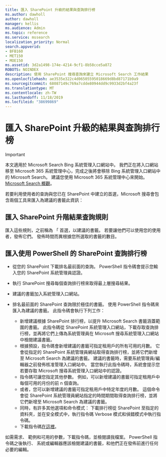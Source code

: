 ```yaml
---
title: 匯入 SharePoint 升級的結果與查詢排行榜
ms.author: dawholl
author: dawholl
manager: kellis
ms.audience: Admin
ms.topic: reference
ms.service: mssearch
localization_priority: Normal
search.appverid:
- BFB160
- MET150
- MOE150
ms.assetid: 3d2a1498-174e-4214-9cf1-8b58cce5a872
ROBOTS: NOINDEX
description: 使用 SharePoint 搜尋查詢來建立 Microsoft Search 工作結果
ms.openlocfilehash: ae3535e322c4d06505595018669d8bd87171b9a9
ms.sourcegitcommit: 68087149c769a7cdde80944dd9c9933d2bf4a23f
ms.translationtype: MT
ms.contentlocale: zh-TW
ms.lasthandoff: 11/18/2019
ms.locfileid: "38699869"
---
```

# <a name="import-sharepoint-promoted-results-and-top-queries"></a>匯入 SharePoint 升級的結果與查詢排行榜

> [!IMPORTANT]
> 本文適用於 Microsoft Search Bing 系統管理入口網站中。 我們正在將入口網站移至 Microsoft 365 系統管理中心，完成之後將會移除 Bing 系統管理入口網站中的 Microsoft Search。 建議您使用 Microsoft 365 系統管理中心來開始。 [Microsoft Search 概觀](overview-microsoft-search.md)。
    
若要利用使用者的查詢與您已在 SharePoint 中建立的首選，Microsoft 搜尋會包含兩個工具來匯入為建議的書籤此資訊： 
  
## <a name="import-sharepoint-promoted-result-query-rules"></a>匯入 SharePoint 升階結果查詢規則

匯入這些規則，之前稱為 「 首選，以建議的書籤。 若要讓他們可以使用您的使用者，發佈它們。 發佈時間而異根據您所選取的書籤的數目。
  
## <a name="import-top-sharepoint-queries-using-powershell"></a>匯入使用 PowerShell 的 SharePoint 查詢排行榜

- 從您的 SharePoint 下載排名最前面的查詢。 PowerShell 指令碼會提示您輸入您的 SharePoint 系統管理員認證。
    
- 執行 SharePoint 搜尋每個查詢排行榜來取得最上層搜尋結果。
    
- 建議的書籤加入系統管理入口網站。
    
- 排名最前面的 SharePoint 查詢限於極佳的書籤。 使用 PowerShell 指令碼來匯入為建議的書籤。 此指令碼會執行下列工作：
    - 新增建議根據 SharePoint 排行榜，以提升 Microsoft Search 書籤涵蓋範圍的書籤。 此指令碼從 SharePoint 系統管理入口網站，下載存取查詢排行榜，並再將它們上傳為系統管理員在 Microsoft 搜尋系統管理入口網站中檢閱建議書籤。
    - 根據預設，指令碼會新增建議的書籤可指定租用戶的所有可用的月數。 它會從指定的 SharePoint 系統管理員網站取得查詢排行榜，並將它們新增至 Microsoft Search 為建議的書籤。 建議的書籤時，需要系統管理員/編輯器之前發佈核准管理入口網站中。 當您執行此指令碼時，系統會提示您若要存取 Microsoft 搜尋系統管理入口網站中的認證。
    - 指令碼可讓您指定其他參數。 例如，可以新增建議的書籤可指定租用戶中每個可用的月份的前 n 個查詢。
    - 或者，您可以新增建議的書籤可指定租用戶中特定年度的月數。 這個命令會從 SharePoint 系統管理員網站指定的時間期間取得查詢排行榜，並將它們新增至 Microsoft Search 為建議的書籤。
    - 同時，有許多其他選項和命令模式： 下載排行榜從 SharePoint 至指定的資料夾，並在安全模式中，執行指令碼 Verbose 模式和偵錯模式中執行指令碼。
    - 下載指令碼[在這裡](https://www.bingforbusiness.com/distribution/SharepointTopQueryBookmarks.zip)。 

如需需求、 範例和可用的參數，下載指令碼，並檢閱讀我檔案。 PowerShell 指令碼之後執行、 系統或編輯器應該檢閱建議的書籤，和他們正在發佈前進行任何必要的編輯。